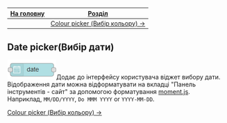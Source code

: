 | [На головну](../) | [Розділ](README.md)                                  |
| ----------------- | ---------------------------------------------------- |
|                   | [Colour picker (Вибір кольору) ->](Colour_picker.md) |

## Date picker(Вибір дати)

![img](media/date.png)Додає до інтерфейсу користувача віджет вибору дати. Відображення дати можна відформатувати на вкладці "Панель інструментів - сайт" за допомогою форматування [moment.js](https://momentjs.com/docs/#/displaying/). Наприклад, `MM/DD/YYYY`, `Do MMM YYYY` or `YYYY-MM-DD`.

[Colour picker (Вибір кольору) ->](Colour_picker.md)